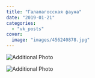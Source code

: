 ```yaml
---
title: "Галапагосская фауна"
date: "2019-01-21"
categories: 
  - "vk_posts"
cover:
  image: "images/456240878.jpg"
---
```


![Additional Photo](https://vodpop.ru/wp-content/uploads/2023/07/456240879.jpg)

![Additional Photo](https://vodpop.ru/wp-content/uploads/2023/07/456240880.jpg)
